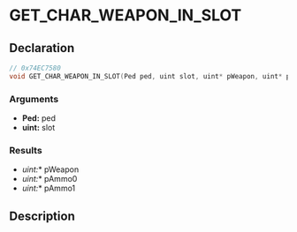# GET_CHAR_WEAPON_IN_SLOT

## Declaration
```cpp
// 0x74EC7580
void GET_CHAR_WEAPON_IN_SLOT(Ped ped, uint slot, uint* pWeapon, uint* pAmmo0, uint* pAmmo1);
```

### Arguments
- **Ped:** ped
- **uint:** slot

### Results
- **uint*:** pWeapon
- **uint*:** pAmmo0
- **uint*:** pAmmo1

## Description
